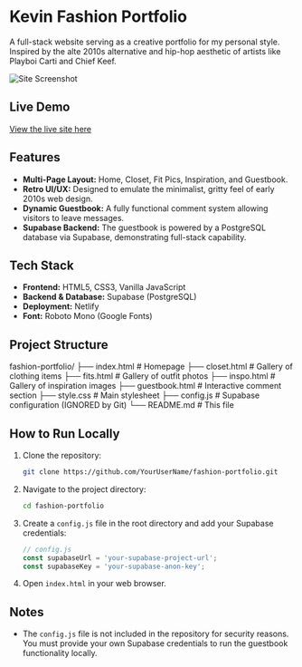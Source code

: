 # Kevin Fashion Portfolio

A full-stack website serving as a creative portfolio for my personal style. Inspired by the alte 2010s alternative and hip-hop aesthetic of artists like Playboi Carti and Chief Keef.

![Site Screenshot](https://i.imgur.com/m8r6w7W.png)

## Live Demo

[View the live site here](https://kevinfashion-portfolio.netlify.app/)

## Features

*   **Multi-Page Layout:** Home, Closet, Fit Pics, Inspiration, and Guestbook.
*   **Retro UI/UX:** Designed to emulate the minimalist, gritty feel of early 2010s web design.
*   **Dynamic Guestbook:** A fully functional comment system allowing visitors to leave messages.
*   **Supabase Backend:** The guestbook is powered by a PostgreSQL database via Supabase, demonstrating full-stack capability.

## Tech Stack

*   **Frontend:** HTML5, CSS3, Vanilla JavaScript
*   **Backend & Database:** Supabase (PostgreSQL)
*   **Deployment:** Netlify
*   **Font:** Roboto Mono (Google Fonts)

## Project Structure
fashion-portfolio/
├── index.html # Homepage
├── closet.html # Gallery of clothing items
├── fits.html # Gallery of outfit photos
├── inspo.html # Gallery of inspiration images
├── guestbook.html # Interactive comment section
├── style.css # Main stylesheet
├── config.js # Supabase configuration (IGNORED by Git)
└── README.md # This file

## How to Run Locally

1.  Clone the repository:
    ```bash
    git clone https://github.com/YourUserName/fashion-portfolio.git
    ```
2.  Navigate to the project directory:
    ```bash
    cd fashion-portfolio
    ```
3.  Create a `config.js` file in the root directory and add your Supabase credentials:
    ```javascript
    // config.js
    const supabaseUrl = 'your-supabase-project-url';
    const supabaseKey = 'your-supabase-anon-key';
    ```
4.  Open `index.html` in your web browser.

## Notes

*   The `config.js` file is not included in the repository for security reasons. You must provide your own Supabase credentials to run the guestbook functionality locally.
